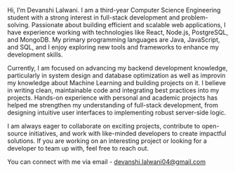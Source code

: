 Hi, I’m Devanshi Lalwani.
I am a third-year Computer Science Engineering student with a strong interest in full-stack development and problem-solving. Passionate about building efficient and scalable web applications, I have experience working with technologies like React, Node.js, PostgreSQL, and MongoDB. My primary programming languages are Java, JavaScript, and SQL, and I enjoy exploring new tools and frameworks to enhance my development skills.

Currently, I am focused on advancing my backend development knowledge, particularly in system design and database optimization as well as improvin my knowledge about Machine Learning and building projects on it. I believe in writing clean, maintainable code and integrating best practices into my projects. Hands-on experience with personal and academic projects has helped me strengthen my understanding of full-stack development, from designing intuitive user interfaces to implementing robust server-side logic.

I am always eager to collaborate on exciting projects, contribute to open-source initiatives, and work with like-minded developers to create impactful solutions. If you are working on an interesting project or looking for a developer to team up with, feel free to reach out.

You can connect with me via email - devanshi.lalwani04@gmail.com
